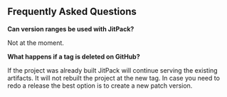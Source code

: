 Frequently Asked Questions
-

**Can version ranges be used with JitPack?**

Not at the moment. 


**What happens if a tag is deleted on GitHub?**

If the project was already built JitPack will continue serving the existing artifacts. It will not rebuilt the project at the new tag. 
In case you need to redo a release the best option is to create a new patch version.

